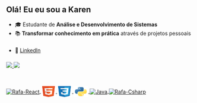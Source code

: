 ## Olá! Eu eu sou a Karen   

- 🎓 Estudante de **Análise e Desenvolvimento de Sistemas**  
- 📚 **Transformar conhecimento em prática** através de projetos pessoais

### 
- 🔗 [LinkedIn](https://www.linkedin.com/in/karenleh?utm_source=share&utm_campaign=share_via&utm_content=profile&utm_medium=ios_app)  
 
###
###
<div>
  <a href="https://beacons.ai/Karenleh">
  <img height="180em" src="https://github-readme-stats.vercel.app/api?username=Karenleh&show_icons=true&theme=omni&include_all_commits=true&count_private=true"/>
  <img height="180em" src="https://github-readme-stats.vercel.app/api/top-langs/?username=Karenleh&layout+compact&lang_count=16&theme=omni"/>

##
<div style="display: inline_block"><br>
  <img align="center" alt="Rafa-React" height="30" width="40" src="https://cdn.jsdelivr.net/gh/devicons/devicon@latest/icons/gradle/gradle-original.svg">
  <img align="center" alt="Rafa-HTML" height="30" width="40" src="https://raw.githubusercontent.com/devicons/devicon/master/icons/html5/html5-original.svg">
  <img align="center" alt="Rafa-CSS" height="30" width="40" src="https://raw.githubusercontent.com/devicons/devicon/master/icons/css3/css3-original.svg">
  <img align="center" alt="Rafa-Python" height="30" width="40" src="https://raw.githubusercontent.com/devicons/devicon/master/icons/python/python-original.svg">
  <img align="center" alt="Java" height="40" width="40" src="https://cdn.jsdelivr.net/gh/devicons/devicon@latest/icons/java/java-original.svg">
  <img align="center" alt="Rafa-Csharp" height="30" width="40" src="https://cdn.jsdelivr.net/gh/devicons/devicon@latest/icons/sqldeveloper/sqldeveloper-original.svg">
</div>
  
          
          
